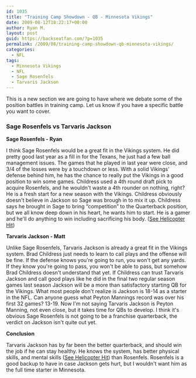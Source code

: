 ```yaml
---
id: 1035
title: "Training Camp Showdown - QB - Minnesota Vikings"
date: 2009-08-12T18:22:17+00:00
author: Ryan M.
layout: post
guid: https://backseatfan.com/?p=1035
permalink: /2009/08/training-camp-showdown-qb-minnesota-vikings/
categories:
  - NFL
tags:
  - Minnesota Vikings
  - NFL
  - Sage Rosenfels
  - Tarvaris Jackson
---
```


<div class="entry">
  <p>
    This is a new section we are going to have where we debate some of the position battles in training camp. Let us know if you have a specific battle you want to cover.
  </p>

  <h3>
    <strong>Sage Rosenfels vs Tarvaris Jackson</strong>
  </h3>

  <p>
    <strong>Sage Rosenfels - Ryan</strong>
  </p>

  <p>
    I think Sage Rosenfels would be a great fit in the Vikings system. He did pretty good last year as a fill in for the Texans, he just had a few ball management issues. The games that he played in last year were close, and 3/4 of the losses were by a touchdown or less. With a solid Vikings' defense behind him, he has the chance to really put the Vikings in a good position to win some games. Childress used a 4th round draft pick to acquire Rosenfels, and he wouldn't waste a 4th rounder on nothing, right? He is a fresh start for a new season with the Vikings. Childress obviously doesn't believe in Jackson so Sage was brough in to mix it up. Childress says he brought in Sage to bring &#8220;competition&#8221; to the Quarterback position, but we all know deep down in his heart, he wants him to start. He is a gamer and he'll do anything to win including sacrificing his body. (<a href="https://backseatfan.com/index.php/2009/08/sage-rosenfels-helicopter-daily-video/">See Helicopter Hit</a>)
  </p>

  <p>
    <strong>Tarvaris Jackson - Matt</strong>
  </p>

  <p>
    Unlike Sage Rosenfels, Tarvaris Jackson is already a great fit in the Vikings system. Brad Childress just needs to learn to call plays and the offense will be fine. If the defense knows you're going to run, you won't get any yards. If they know you're going to pass, you won't be able to pass, but somehow Brad Childress doesn't understand that yet. If Childress can trust Tarvaris Jackson and call good plays like he did in the final two regular season games last season Jackson will be a more than satisfactory starting QB for the Vikings. What most people don't realize is Jackson is 18-14 as a starter in the NFL. Can anyone guess what Peyton Mannings record was over his first 32 games? 13-19. Now I'm not saying Tarvaris Jackson is Peyton Manning, not even close, but it takes time for QBs to develop. I think it's obvious Sage Rosenfels is not going to be a franchise quarterback, the verdict on Jackson isn't quite out yet.
  </p>

  <p>
    <strong>Conclusion</strong>
  </p>

  <p>
    Tarvaris Jackson has by far been the better quarterback, and should win the job if he can stay healthy. He knows the system, has better physical skills, and mental skills (<a href="https://backseatfan.com">See Helicopter Hit</a>) than Rosenfels. Rosenfels is a good backup to have in case Jackson gets hurt, but I wouldn't want him as the full time starter in Minnesota.
  </p>
</div>

